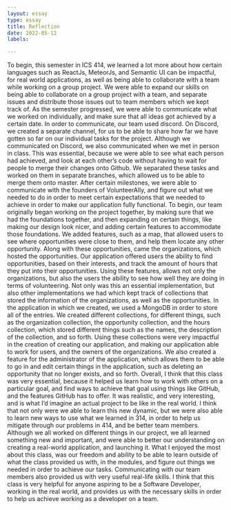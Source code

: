 ```yaml
---
layout: essay
type: essay
title: Reflection
date: 2022-05-12
labels:

---
```



To begin, this semester in ICS 414, we learned a lot more about how certain languages such as ReactJs, MeteorJs, and Semantic UI can be impactful, for 
real world applications, as well as being able to collaborate with a team while working on a group project. We were able to expand our skills on being 
able to collaborate on a group project with a team, and separate issues and distribute those issues out to team members which we kept track of. As the 
semester progressed, we were able to communicate what we worked on individually, and make sure that all ideas got achieved by a certain date. In order 
to communicate, our team used discord. On Discord, we created a separate channel, for us to be able to share how far we have gotten so far on our 
individual tasks for the project. Although we communicated on Discord, we also communicated when we met in person in class. This was essential, because 
we were able to see what each person had achieved, and look at each other’s code without having to wait for people to merge their changes onto Github. We 
separated these tasks and worked on them in separate branches, which allowed us to be able to merge them onto master. After certain milestones, we were 
able to communicate with the founders of VolunteerAlly, and figure out what we needed to do in order to meet certain expectations that we needed to 
achieve in order to make our application fully functional. 
	To begin, our team originally began working on the project together, by making sure that we had the foundations together, and then expanding on certain 
  things, like making our design look nicer, and adding certain features to accommodate those foundations. We added features, such as a map, that allowed 
  users to see where opportunities were close to them, and help them locate any other opportunity. Along with these opportunities, came the organizations, 
  which hosted the opportunities. Our application offered users the ability to find opportunities, based on their interests, and track the amount of hours 
  that they put into their opportunities. Using these features, allows not only the organizations, but also the users the ability to see how well they are 
  doing in terms of volunteering. Not only was this an essential implementation, but also other implementations we had which kept track of collections that stored the information of the organizations, as well as the opportunities. 
	In the application in which we created, we used a MongoDB in order to store all of the entries. We created different collections, for different things, 
  such as the organization collection, the opportunity collection, and the hours collection, which stored different things such as the names, the 
  description of the collection, and so forth. Using these collections were very impactful in the creation of creating our application, and making our 
  application able to work for users, and the owners of the organizations. We also created a feature for the administrator of the application, which 
  allows them to be able to go in and edit certain things in the application, such as deleting an opportunity that no longer exists, and so forth. 
	Overall, I think that this class was very essential, because it helped us learn how to work with others on a particular goal, and find ways to achieve 
  that goal using things like GitHub, and the features GitHub has to offer. It was realistic, and very interesting, and is what I’d imagine an actual 
  project to be like in the real world. I think that not only were we able to learn this new dynamic, but we were also able to learn new ways to use what 
  we learned in 314, in order to help us mitigate through our problems in 414, and be better team members. Although we all worked on different things in 
  our project, we all learned something new and important, and were able to better our understanding on creating a real-world application, and launching it. What I enjoyed the most about this class, was our freedom and ability to be able to learn outside of what the class provided us with, in the modules, and figure out things we needed in order to achieve our tasks. Communicating with our team members also provided us with very useful real-life skills. I think that this class is very helpful for anyone aspiring to be a Software Developer, working in the real world, and provides us with the necessary skills in order to help us achieve working as a developer on a team. 
